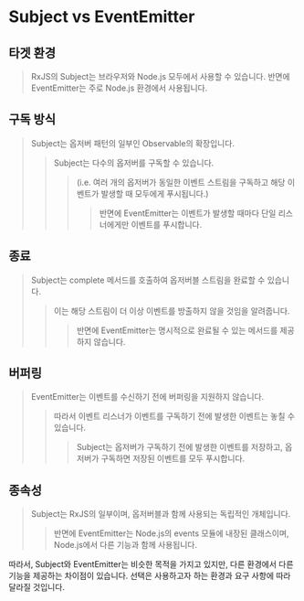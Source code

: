 # Subject vs EventEmitter

## 타겟 환경

> RxJS의 Subject는 브라우저와 Node.js 모두에서 사용할 수 있습니다. 반면에 EventEmitter는 주로 Node.js 환경에서 사용됩니다.

## 구독 방식

> Subject는 옵저버 패턴의 일부인 Observable의 확장입니다.
>
> > Subject는 다수의 옵저버를 구독할 수 있습니다.
> >
> > > (i.e. 여러 개의 옵저버가 동일한 이벤트 스트림을 구독하고 해당 이벤트가 발생할 때 모두에게 푸시됩니다.)
> > >
> > > > 반면에 EventEmitter는 이벤트가 발생할 때마다 단일 리스너에게만 이벤트를 푸시합니다.

## 종료

> Subject는 complete 메서드를 호출하여 옵저버블 스트림을 완료할 수 있습니다.
>
> > 이는 해당 스트림이 더 이상 이벤트를 방출하지 않을 것임을 알려줍니다.
> >
> > > 반면에 EventEmitter는 명시적으로 완료될 수 있는 메서드를 제공하지 않습니다.

## 버퍼링

> EventEmitter는 이벤트를 수신하기 전에 버퍼링을 지원하지 않습니다.
>
> > 따라서 이벤트 리스너가 이벤트를 구독하기 전에 발생한 이벤트는 놓칠 수 있습니다.
> >
> > > Subject는 옵저버가 구독하기 전에 발생한 이벤트를 저장하고, 옵저버가 구독하면 저장된 이벤트를 모두 푸시합니다.

## 종속성

> Subject는 RxJS의 일부이며, 옵저버블과 함께 사용되는 독립적인 개체입니다.
>
> > 반면에 EventEmitter는 Node.js의 events 모듈에 내장된 클래스이며, Node.js에서 다른 기능과 함께 사용됩니다.

따라서, Subject와 EventEmitter는 비슷한 목적을 가지고 있지만, 다른 환경에서 다른 기능을 제공하는 차이점이 있습니다. 선택은 사용하고자 하는 환경과 요구 사항에 따라 달라질 것입니다.
